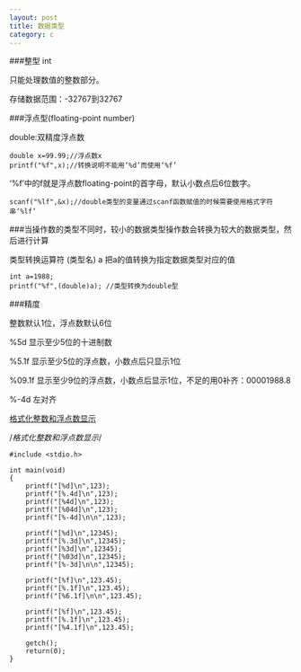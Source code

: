 ```yaml
---
layout: post
title: 数据类型
category: c
---
```



###整型 int

只能处理数值的整数部分。

存储数据范围：-32767到32767

###浮点型(floating-point number)

double:双精度浮点数
    
    double x=99.99;//浮点数x
    printf("%f",x);//转换说明不能用‘%d’而使用‘%f’

‘%f’中的f就是浮点数floating-point的首字母，默认小数点后6位数字。

    scanf("%lf",&x);//double类型的变量通过scanf函数赋值的时候需要使用格式字符串‘%lf’

###当操作数的类型不同时，较小的数据类型操作数会转换为较大的数据类型，然后进行计算

类型转换运算符 (类型名) a 把a的值转换为指定数据类型对应的值

    int a=1988;
    printf("%f",(double)a); //类型转换为double型

###精度

整数默认1位，浮点数默认6位

%5d 显示至少5位的十进制数

%5.1f 显示至少5位的浮点数，小数点后只显示1位

%09.1f 显示至少9位的浮点数，小数点后显示1位，不足的用0补齐：00001988.8

%-4d 左对齐

[格式化整数和浮点数显示](http://oriyao.oss-cn-hangzhou.aliyuncs.com/website/C/201401/20140107.c)

/*格式化整数和浮点数显示*/
    
    #include <stdio.h>
    
    int main(void)
    {
        printf("[%d]\n",123); 
        printf("[%.4d]\n",123); 
        printf("[%4d]\n",123); 
        printf("[%04d]\n",123); 
        printf("[%-4d]\n\n",123); 
    
        printf("[%d]\n",12345);
        printf("[%.3d]\n",12345); 
        printf("[%3d]\n",12345);           
        printf("[%03d]\n",12345); 
        printf("[%-3d]\n\n",12345); 

        printf("[%f]\n",123.45);    
        printf("[%.1f]\n",123.45); 
        printf("[%6.1f]\n\n",123.45);     

        printf("[%f]\n",123.45); 
        printf("[%.1f]\n",123.45);     
        printf("[%4.1f]\n",123.45); 
    
        getch();
        return(0);
    }
